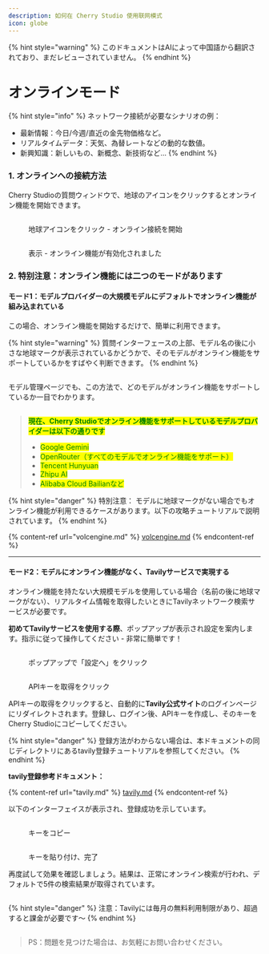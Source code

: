 ```yaml
---
description: 如何在 Cherry Studio 使用联网模式
icon: globe
---
```


{% hint style="warning" %}
このドキュメントはAIによって中国語から翻訳されており、まだレビューされていません。
{% endhint %}

# オンラインモード

{% hint style="info" %}
ネットワーク接続が必要なシナリオの例：

* 最新情報：今日/今週/直近の金先物価格など。
* リアルタイムデータ：天気、為替レートなどの動的な数値。
* 新興知識：新しいもの、新概念、新技術など...
{% endhint %}

### 1. オンラインへの接続方法

Cherry Studioの質問ウィンドウで、地球のアイコンをクリックするとオンライン機能を開始できます。

<figure><img src="../.gitbook/assets/image (94).png" alt=""><figcaption><p>地球アイコンをクリック - オンライン接続を開始</p></figcaption></figure>

<figure><img src="../.gitbook/assets/image (96).png" alt=""><figcaption><p>表示 - オンライン機能が有効化されました</p></figcaption></figure>

### 2. 特别注意：オンライン機能には二つのモードがあります

#### モード1：モデルプロバイダーの大規模モデルにデフォルトでオンライン機能が組み込まれている

この場合、オンライン機能を開始するだけで、簡単に利用できます。

{% hint style="warning" %}
質問インターフェースの上部、モデル名の後に小さな地球マークが表示されているかどうかで、そのモデルがオンライン機能をサポートしているかをすばやく判断できます。
{% endhint %}

<figure><img src="../.gitbook/assets/image (100).png" alt=""><figcaption></figcaption></figure>

モデル管理ページでも、この方法で、どのモデルがオンライン機能をサポートしているか一目でわかります。

<figure><img src="../.gitbook/assets/image (101).png" alt=""><figcaption></figcaption></figure>

> <mark style="color:green;">**現在、Cherry Studioでオンライン機能をサポートしているモデルプロバイダーは以下の通りです**</mark>
>
> * <mark style="color:green;">Google Gemini</mark>
> * <mark style="color:green;">OpenRouter（すべてのモデルでオンライン機能をサポート）</mark>
> * <mark style="color:green;">Tencent Hunyuan</mark>
> * <mark style="color:green;">Zhipu AI</mark>
> * <mark style="color:green;">Alibaba Cloud Bailianなど</mark>

{% hint style="danger" %}
特別注意：
モデルに地球マークがない場合でもオンライン機能が利用できるケースがあります。以下の攻略チュートリアルで説明されています。
{% endhint %}

{% content-ref url="volcengine.md" %}
[volcengine.md](volcengine.md)
{% endcontent-ref %}

***

#### モード2：モデルにオンライン機能がなく、Tavilyサービスで実現する

オンライン機能を持たない大規模モデルを使用している場合（名前の後に地球マークがない）、リアルタイム情報を取得したいときにTavilyネットワーク検索サービスが必要です。

**初めてTavilyサービスを使用する際**、ポップアップが表示され設定を案内します。指示に従って操作してください - 非常に簡単です！

<figure><img src="../.gitbook/assets/image (102).png" alt=""><figcaption><p>ポップアップで「設定へ」をクリック</p></figcaption></figure>

<figure><img src="../.gitbook/assets/image (104).png" alt=""><figcaption><p>APIキーを取得をクリック</p></figcaption></figure>

APIキーの取得をクリックすると、自動的に**Tavily公式サイト**のログインページにリダイレクトされます。登録し、ログイン後、APIキーを作成し、そのキーをCherry Studioにコピーしてください。

{% hint style="danger" %}
登録方法がわからない場合は、本ドキュメントの同じディレクトリにあるtavily登録チュートリアルを参照してください。
{% endhint %}

**tavily登録参考ドキュメント：**

{% content-ref url="tavily.md" %}
[tavily.md](tavily.md)
{% endcontent-ref %}

以下のインターフェイスが表示され、登録成功を示しています。

<figure><img src="../.gitbook/assets/image (105).png" alt=""><figcaption><p>キーをコピー</p></figcaption></figure>

<figure><img src="../.gitbook/assets/image (108).png" alt=""><figcaption><p>キーを貼り付け、完了</p></figcaption></figure>

再度試して効果を確認しましょう。結果は、正常にオンライン検索が行われ、デフォルトで5件の検索結果が取得されています。

<figure><img src="../.gitbook/assets/image (107).png" alt=""><figcaption></figcaption></figure>

{% hint style="danger" %}
注意：Tavilyには毎月の無料利用制限があり、超過すると課金が必要です〜
{% endhint %}

<figure><img src="../.gitbook/assets/image (106).png" alt=""><figcaption></figcaption></figure>

> PS：問題を見つけた場合は、お気軽にお問い合わせください。